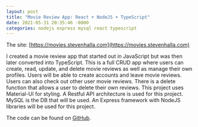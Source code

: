```yaml
---
layout: post
title: "Movie Review App: React + NodeJS + TypeScript"
date: 2021-05-31 20:35:46 -0800
categories: nodejs express mysql react typescript
---
```


The site: [https://movies.stevenhalla.com](https://movies.stevenhalla.com)

I created a movie review app that started out in JavaScript but was then later converted into TypeScript.
This is a full CRUD app where users can create, read, update, and delete movie reviews as well as manage their own profiles.
Users will be able to create accounts and leave movie reviews. Users can also check out other user movie reviews.
There is a delete function that allows a user to delete their own reviews.
This project uses Material-UI for styling. A Restful API architecture is used for this project. MySQL is the DB that will be used. 
An Express framework with NodeJS libraries will be used for this project.

The code can be found on [GitHub](https://github.com/steven-halla/movie_review_site).
